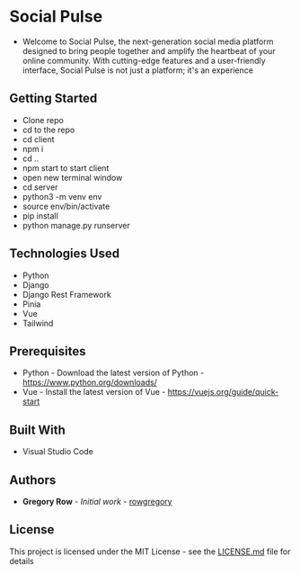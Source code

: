 # Social Pulse

- Welcome to Social Pulse, the next-generation social media platform designed to bring people together and amplify the heartbeat of your online community. With cutting-edge features and a user-friendly interface, Social Pulse is not just a platform; it's an experience

## Getting Started

- Clone repo
- cd to the repo
- cd client
- npm i
- cd ..
- npm start to start client
- open new terminal window
- cd server
- python3 -m venv env
- source env/bin/activate
- pip install
- python manage.py runserver

## Technologies Used

- Python
- Django
- Django Rest Framework
- Pinia
- Vue
- Tailwind

## Prerequisites

- Python - Download the latest version of Python - https://www.python.org/downloads/
- Vue - Install the latest version of Vue - https://vuejs.org/guide/quick-start

## Built With

- Visual Studio Code

## Authors

- **Gregory Row** - _Initial work_ - [rowgregory](https://github.com/rowgregory)

## License

This project is licensed under the MIT License - see the [LICENSE.md](LICENSE.md) file for details
